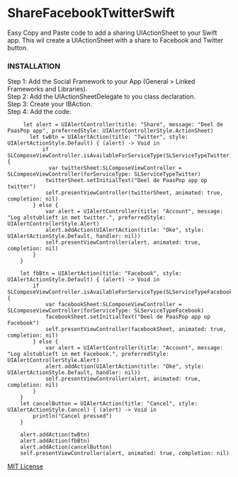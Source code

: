 # ShareFacebookTwitterSwift
Easy Copy and Paste code to add a sharing UIActionSheet to your Swift app.
This wil create a UIActionSheet with a share to Facebook and Twitter button.


<h3>INSTALLATION</h3>

Step 1: Add the Social Framework to your App (General > Linked Frameworks and Libraries). <br>
Step 2: Add the UIActionSheetDelegate to you class declaration. <br>
Step 3: Create your IBAction. <br>
Step 4: Add the code: <br>

         let alert = UIAlertController(title: "Share", message: "Deel de PaasPop app", preferredStyle: UIAlertControllerStyle.ActionSheet)
           let twBtn = UIAlertAction(title: "Twitter", style: UIAlertActionStyle.Default) { (alert) -> Void in
               if SLComposeViewController.isAvailableForServiceType(SLServiceTypeTwitter){
                 var twitterSheet:SLComposeViewController = SLComposeViewController(forServiceType: SLServiceTypeTwitter)
                twitterSheet.setInitialText("Deel de PaasPop app op twitter")
                self.presentViewController(twitterSheet, animated: true, completion: nil)
            } else {
                var alert = UIAlertController(title: "Account", message: "Log alstublieft in met twitter.", preferredStyle: UIAlertControllerStyle.Alert)
                alert.addAction(UIAlertAction(title: "Oke", style: UIAlertActionStyle.Default, handler: nil))
                self.presentViewController(alert, animated: true, completion: nil)
            }
        }
    
        let fbBtn = UIAlertAction(title: "Facebook", style: UIAlertActionStyle.Default) { (alert) -> Void in
            if SLComposeViewController.isAvailableForServiceType(SLServiceTypeFacebook){
                var facebookSheet:SLComposeViewController = SLComposeViewController(forServiceType: SLServiceTypeFacebook)
                facebookSheet.setInitialText("Deel de PaasPop app op Facebook")
                self.presentViewController(facebookSheet, animated: true, completion: nil)
            } else {
                var alert = UIAlertController(title: "Account", message: "Log alstublieft in met Facebook.", preferredStyle: UIAlertControllerStyle.Alert)
                alert.addAction(UIAlertAction(title: "Oke", style: UIAlertActionStyle.Default, handler: nil))
                self.presentViewController(alert, animated: true, completion: nil)
            }
        }
        let cancelButton = UIAlertAction(title: "Cancel", style: UIAlertActionStyle.Cancel) { (alert) -> Void in
            println("Cancel pressed")
        }
        
        alert.addAction(twBtn)
        alert.addAction(fbBtn)
        alert.addAction(cancelButton)
        self.presentViewController(alert, animated: true, completion: nil)



<a href="http://opensource.org/licenses/MIT">MIT License</a>
